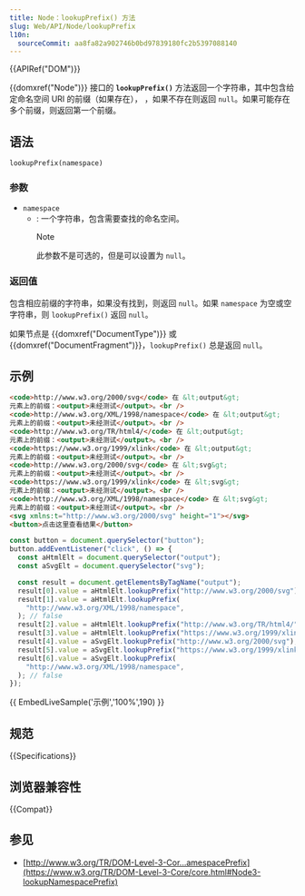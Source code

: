 ```yaml
---
title: Node：lookupPrefix() 方法
slug: Web/API/Node/lookupPrefix
l10n:
  sourceCommit: aa8fa82a902746b0bd97839180fc2b5397088140
---
```


{{APIRef("DOM")}}

{{domxref("Node")}} 接口的 **`lookupPrefix()`** 方法返回一个字符串，其中包含给定命名空间 URI 的前缀（如果存在），
，如果不存在则返回 `null`。如果可能存在多个前缀，则返回第一个前缀。

## 语法

```js-nolint
lookupPrefix(namespace)
```

### 参数

- `namespace`
  - : 一个字符串，包含需要查找的命名空间。
    > [!NOTE]
    > 此参数不是可选的，但是可以设置为 `null`。

### 返回值

包含相应前缀的字符串，如果没有找到，则返回 `null`。如果 `namespace` 为空或空字符串，则 `lookupPrefix()` 返回 `null`。

如果节点是 {{domxref("DocumentType")}} 或 {{domxref("DocumentFragment")}}，`lookupPrefix()` 总是返回 `null`。

## 示例

```html
<code>http://www.w3.org/2000/svg</code> 在 &lt;output&gt;
元素上的前缀：<output>未经测试</output>。<br />
<code>http://www.w3.org/XML/1998/namespace</code> 在 &lt;output&gt;
元素上的前缀：<output>未经测试</output>。<br />
<code>http://www.w3.org/TR/html4/</code> 在 &lt;output&gt;
元素上的前缀：<output>未经测试</output>。<br />
<code>https://www.w3.org/1999/xlink</code> 在 &lt;output&gt;
元素上的前缀：<output>未经测试</output>。<br />
<code>http://www.w3.org/2000/svg</code> 在 &lt;svg&gt;
元素上的前缀：<output>未经测试</output>。<br />
<code>https://www.w3.org/1999/xlink</code> 在 &lt;svg&gt;
元素上的前缀：<output>未经测试</output>。<br />
<code>http://www.w3.org/XML/1998/namespace</code> 在 &lt;svg&gt;
元素上的前缀：<output>未经测试</output>。<br />
<svg xmlns:t="http://www.w3.org/2000/svg" height="1"></svg>
<button>点击这里查看结果</button>
```

```js
const button = document.querySelector("button");
button.addEventListener("click", () => {
  const aHtmlElt = document.querySelector("output");
  const aSvgElt = document.querySelector("svg");

  const result = document.getElementsByTagName("output");
  result[0].value = aHtmlElt.lookupPrefix("http://www.w3.org/2000/svg"); // true
  result[1].value = aHtmlElt.lookupPrefix(
    "http://www.w3.org/XML/1998/namespace",
  ); // false
  result[2].value = aHtmlElt.lookupPrefix("http://www.w3.org/TR/html4/"); // true
  result[3].value = aHtmlElt.lookupPrefix("https://www.w3.org/1999/xlink"); // false
  result[4].value = aSvgElt.lookupPrefix("http://www.w3.org/2000/svg"); // true
  result[5].value = aSvgElt.lookupPrefix("https://www.w3.org/1999/xlink"); // true
  result[6].value = aSvgElt.lookupPrefix(
    "http://www.w3.org/XML/1998/namespace",
  ); // false
});
```

{{ EmbedLiveSample('示例','100%',190) }}

## 规范

{{Specifications}}

## 浏览器兼容性

{{Compat}}

## 参见

- [http://www.w3.org/TR/DOM-Level-3-Cor...amespacePrefix](https://www.w3.org/TR/DOM-Level-3-Core/core.html#Node3-lookupNamespacePrefix)
